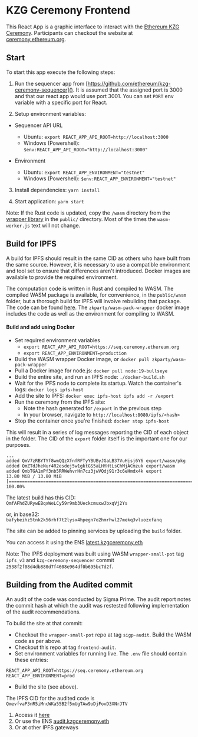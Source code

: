 # KZG Ceremony Frontend

This React App is a graphic interface to interact with the [Ethereum KZG Ceremony](https://github.com/ethereum/kzg-ceremony). Participants can checkout the website at [ceremony.ethereum.org](https://ceremony.ethereum.org).

## Start

To start this app execute the following steps:

1. Run the sequencer app from [https://github.com/ethereum/kzg-ceremony-sequencer](). It is assumed that the assigned port is 3000 and that our react app would use port 3001. You can set `PORT` env variable with a specific port for React.

2. Setup environment variables:

- Sequencer API URL

  - Ubuntu: `export REACT_APP_API_ROOT=http://localhost:3000`
  - Windows (Powershell): `$env:REACT_APP_API_ROOT="http://localhost:3000"`

- Environment

  - Ubuntu: `export REACT_APP_ENVIRONMENT="testnet"`
  - Windows (Powershell): `$env:REACT_APP_ENVIRONMENT="testnet"`

3. Install dependencies: `yarn install`

4. Start application: `yarn start`

Note: If the Rust code is updated, copy the `/wasm` directory from the [wrapper library](https://github.com/zkparty/wrapper-small-pot) in the `public/` directory. Most of the times the `wasm-worker.js` text will not change.

## Build for IPFS

A build for IPFS should result in the same CID as others who have built from the same source. However, it is necessary to use a compatible environment and tool set to ensure that differences aren't introduced. Docker images are available to provide the required environment.

The computation code is written in Rust and compiled to WASM. The compiled WASM package is available, for convenience, in the `public/wasm` folder, but a thorough build for IPFS will involve rebuilding that package. The code can be found [here](https://github.com/zkparty/wrapper-small-pot). The `zkparty/wasm-pack-wrapper` docker image includes the code as well as the environment for compiling to WASM.

#### Build and add using Docker

- Set required environment variables
  - `export REACT_APP_API_ROOT=https://seq.ceremony.ethereum.org`
  - `export REACT_APP_ENVIRONMENT=production`
- Build the WASM wrapper Docker image, or `docker pull zkparty/wasm-pack-wrapper`
- Pull a Docker image for node.js: `docker pull node:19-bullseye`
- Build the entire site, and run an IPFS node: `./docker-build.sh`
- Wait for the IPFS node to complete its startup. Watch the container's logs: `docker logs ipfs-host`
- Add the site to IPFS: `docker exec ipfs-host ipfs add -r /export`
- Run the ceremony from the IPFS site:
  - Note the hash generated for `/export` in the previous step
  - In your browser, navigate to `http://localhost:8080/ipfs/<hash>`
- Stop the container once you're finished: `docker stop ipfs-host`

This will result in a series of log messages reporting the CID of each object in the folder. The CID of the `export` folder itself is the important one for our purposes.

```
...
added QmV7zRBYTYf8wmQQzXfnfRFTyYBUByJGaLB37VuHjsj6Y6 export/wasm/pkg
added QmZTdJheNur4R2esdej5w1gktGS5aLHYHtLsChMjACmzuk export/wasm
added QmbTGA1mPf3nb5RRWehvrHn7cz3jwVQdj91r3c6eHmdx4k export
13.80 MiB / 13.80 MiB [=======================================================================================] 100.00%
```

The latest build has this CID: `QmfAFhdZURywEBqxWeLCy59r9mb3UeckcmuxwJbxqVj2Ys`

or, in base32: `bafybeihz5tnk2k56rhf7t2lysx4hpegn7o2hmrhwl27mekq3vluozxfanq`

The site can be added to pinning services by uploading the `build` folder.

You can access it using the ENS [latest.kzgceremony.eth](https://latest.kzgceremony.eth)

Note: The IPFS deployment was built using WASM `wrapper-small-pot` tag `ipfs_v3` and `kzg-ceremony-sequencer` commit `2538f2f08d4db880d7f4608e964df0b695bc7d2f`.

## Building from the Audited commit

An audit of the code was conducted by Sigma Prime. The audit report notes the commit hash at which the audit was restested following implementation of the audit recommendations.

To build the site at that commit:

- Checkout the `wrapper-small-pot` repo at tag `sigp-audit`. Build the WASM code as per above.
- Checkout this repo at tag `frontend-audit`.
- Set environment variables for running live. The `.env` file should contain these entries:

```
REACT_APP_API_ROOT=https://seq.ceremony.ethereum.org
REACT_APP_ENVIRONMENT=prod
```

- Build the site (see above).

The IPFS CID for the audited code is `QmevfvaP3nR5iMncWKa55B2f5mUgTAw9oDjFovD3XNrJTV`

1. Access it [here](https://ceremony-ipfs.efprivacyscaling.org/ipfs/QmevfvaP3nR5iMncWKa55B2f5mUgTAw9oDjFovD3XNrJTV)
1. Or use the ENS [audit.kzgceremony.eth](https://audit.kzgceremony.eth)
1. Or at other IPFS gateways
